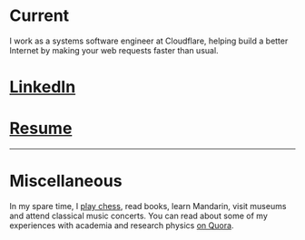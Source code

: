 # Current

I work as a systems software engineer at Cloudflare, helping build a better Internet by making your web requests faster than usual. 

# [LinkedIn](https://www.linkedin.com/in/mahajanakshat/)

# [Resume](./resume.pdf)

---

# Miscellaneous

In my spare time, I [play chess](https://lichess.org/@/CaptainAxe), read books, learn Mandarin, visit museums and attend classical music concerts. You can read about some of my experiences with academia and research physics [on Quora](https://www.quora.com/profile/Akshat-Mahajan-1). 